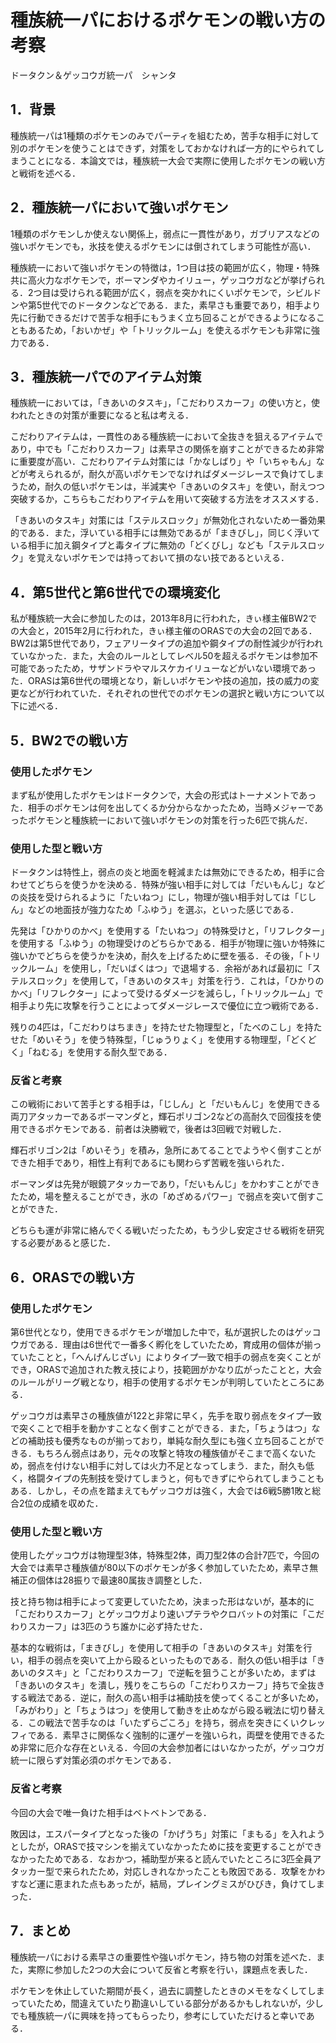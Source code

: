 # 種族統一パにおけるポケモンの戦い方の考察

ドータクン＆ゲッコウガ統一パ　シャンタ

## 1．背景

種族統一パは1種類のポケモンのみでパーティを組むため，苦手な相手に対して別のポケモンを使うことはできず，対策をしておかなければ一方的にやられてしまうことになる．本論文では，種族統一大会で実際に使用したポケモンの戦い方と戦術を述べる．

## 2．種族統一パにおいて強いポケモン

1種類のポケモンしか使えない関係上，弱点に一貫性があり，ガブリアスなどの強いポケモンでも，氷技を使えるポケモンには倒されてしまう可能性が高い．

種族統一において強いポケモンの特徴は，1つ目は技の範囲が広く，物理・特殊共に高火力なポケモンで，ボーマンダやカイリュー，ゲッコウガなどが挙げられる．2つ目は受けられる範囲が広く，弱点を突かれにくいポケモンで，シビルドンや第5世代でのドータクンなどである．また，素早さも重要であり，相手より先に行動できるだけで苦手な相手にもうまく立ち回ることができるようになることもあるため，「おいかぜ」や「トリックルーム」を使えるポケモンも非常に強力である．

## 3．種族統一パでのアイテム対策

種族統一においては，「きあいのタスキ」，「こだわりスカーフ」の使い方と，使われたときの対策が重要になると私は考える．

こだわりアイテムは，一貫性のある種族統一において全抜きを狙えるアイテムであり，中でも「こだわりスカーフ」は素早さの関係を崩すことができるため非常に重要度が高い．こだわりアイテム対策には「かなしばり」や「いちゃもん」などが考えられるが，耐久が高いポケモンでなければダメージレースで負けてしまうため，耐久の低いポケモンは，半減実や「きあいのタスキ」を使い，耐えつつ突破するか，こちらもこだわりアイテムを用いて突破する方法をオススメする．

「きあいのタスキ」対策には「ステルスロック」が無効化されないため一番効果的である．また，浮いている相手には無効であるが「まきびし」，同じく浮いている相手に加え鋼タイプと毒タイプに無効の「どくびし」なども「ステルスロック」を覚えないポケモンでは持っておいて損のない技であるといえる．

## 4．第5世代と第6世代での環境変化

私が種族統一大会に参加したのは，2013年8月に行われた，きぃ様主催BW2での大会と，2015年2月に行われた，きぃ様主催のORASでの大会の2回である．BW2は第5世代であり，フェアリータイプの追加や鋼タイプの耐性減少が行われていなかった．また，大会のルールとしてレベル50を超えるポケモンは参加不可能であったため，サザンドラやマルスケカイリューなどがいない環境であった．ORASは第6世代の環境となり，新しいポケモンや技の追加，技の威力の変更などが行われていた．それぞれの世代でのポケモンの選択と戦い方について以下に述べる．

## 5．BW2での戦い方

### 使用したポケモン

まず私が使用したポケモンはドータクンで，大会の形式はトーナメントであった．相手のポケモンは何を出してくるか分からなかったため，当時メジャーであったポケモンと種族統一において強いポケモンの対策を行った6匹で挑んだ．

### 使用した型と戦い方

ドータクンは特性上，弱点の炎と地面を軽減または無効にできるため，相手に合わせてどちらを使うかを決める．特殊が強い相手に対しては「だいもんじ」などの炎技を受けられるように「たいねつ」にし，物理が強い相手対しては「じしん」などの地面技が強力なため「ふゆう」を選ぶ，といった感じである．

先発は「ひかりのかべ」を使用する「たいねつ」の特殊受けと，「リフレクター」を使用する「ふゆう」の物理受けのどちらかである．相手が物理に強いか特殊に強いかでどちらを使うかを決め，耐久を上げるために壁を張る．その後，「トリックルーム」を使用し，「だいばくはつ」で退場する．余裕があれば最初に「ステルスロック」を使用して，「きあいのタスキ」対策を行う．これは，「ひかりのかべ」「リフレクター」によって受けるダメージを減らし，「トリックルーム」で相手より先に攻撃を行うことによってダメージレースで優位に立つ戦術である．

残りの4匹は，「こだわりはちまき」を持たせた物理型と，「たべのこし」を持たせた「めいそう」を使う特殊型，「じゅうりょく」を使用する物理型，「どくどく」「ねむる」を使用する耐久型である．

### 反省と考察

この戦術において苦手とする相手は，「じしん」と「だいもんじ」を使用できる両刀アタッカーであるボーマンダと，輝石ポリゴン2などの高耐久で回復技を使用できるポケモンである．前者は決勝戦で，後者は3回戦で対戦した．

輝石ポリゴン2は「めいそう」を積み，急所にあてることでようやく倒すことができた相手であり，相性上有利であるにも関わらず苦戦を強いられた．

ボーマンダは先発が眼鏡アタッカーであり，「だいもんじ」をかわすことができたため，場を整えることができ，氷の「めざめるパワー」で弱点を突いて倒すことができた．

どちらも運が非常に絡んでくる戦いだったため，もう少し安定させる戦術を研究する必要があると感じた．

## 6．ORASでの戦い方

### 使用したポケモン

第6世代となり，使用できるポケモンが増加した中で，私が選択したのはゲッコウガである．理由は6世代で一番多く孵化をしていたため，育成用の個体が揃っていたことと，「へんげんじざい」によりタイプ一致で相手の弱点を突くことができ，ORASで追加された教え技により，技範囲がかなり広がったことと，大会のルールがリーグ戦となり，相手の使用するポケモンが判明していたところにある．

ゲッコウガは素早さの種族値が122と非常に早く，先手を取り弱点をタイプ一致で突くことで相手を動かすことなく倒すことができる．また，「ちょうはつ」などの補助技も優秀なものが揃っており，単純な耐久型にも強く立ち回ることができる．もちろん弱点はあり，元々の攻撃と特攻の種族値がそこまで高くないため，弱点を付けない相手に対しては火力不足となってしまう．また，耐久も低く，格闘タイプの先制技を受けてしまうと，何もできずにやられてしまうこともある．しかし，その点を踏まえてもゲッコウガは強く，大会では6戦5勝1敗と総合2位の成績を収めた．

### 使用した型と戦い方

使用したゲッコウガは物理型3体，特殊型2体，両刀型2体の合計7匹で，今回の大会では素早さ種族値が80以下のポケモンが多く参加していたため，素早さ無補正の個体は28振りで最速80属抜き調整とした．

技と持ち物は相手によって変更していたため，決まった形はないが，基本的に「こだわりスカーフ」とゲッコウガより速いプテラやクロバットの対策に「こだわりスカーフ」は3匹のうち誰かに必ず持たせた．

基本的な戦術は，「まきびし」を使用して相手の「きあいのタスキ」対策を行い，相手の弱点を突いて上から殴るといったものである．耐久の低い相手は「きあいのタスキ」と「こだわりスカーフ」で逆転を狙うことが多いため，まずは「きあいのタスキ」を潰し，残りをこちらの「こだわりスカーフ」持ちで全抜きする戦法である．逆に，耐久の高い相手は補助技を使ってくることが多いため，「みがわり」と「ちょうはつ」を使用して動きを止めながら殴る戦法に切り替える．この戦法で苦手なのは「いたずらごころ」を持ち，弱点を突きにくいクレッフィである．素早さに関係なく強制的に運ゲーを強いられ，両壁を使用できるため非常に厄介な存在といえる．今回の大会参加者にはいなかったが，ゲッコウガ統一に限らず対策必須のポケモンである．

### 反省と考察

今回の大会で唯一負けた相手はベトベトンである．

敗因は，エスパータイプとなった後の「かげうち」対策に「まもる」を入れようとしたが，ORASで技マシンを揃えていなかったために技を変更することができなかったためである．なおかつ，補助型が来ると読んでいたところに3匹全員アタッカー型で来られたため，対応しきれなかったことも敗因である．攻撃をかわすなど運に恵まれた点もあったが，結局，プレイングミスがひびき，負けてしまった．

## 7．まとめ

種族統一パにおける素早さの重要性や強いポケモン，持ち物の対策を述べた．また，実際に参加した2つの大会について反省と考察を行い，課題点を表した．

ポケモンを休止していた期間が長く，過去に調整したときのメモをなくしてしまっていたため，間違えていたり勘違いしている部分があるかもしれないが，少しでも種族統一パに興味を持ってもらったり，参考にしていただけると幸いである．

